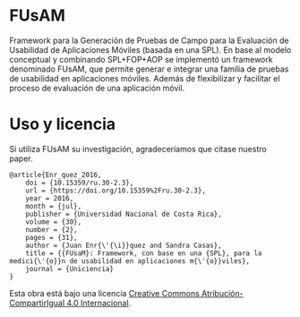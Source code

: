 # FUsAM
Framework para la Generación de Pruebas de Campo para la Evaluación de Usabilidad de Aplicaciones Móviles (basada en una SPL).
En base al modelo conceptual y combinando SPL+FOP+AOP se implementó un framework denominado FUsAM, que permite generar e integrar una familia
de pruebas de usabilidad en aplicaciones móviles. Además de flexibilizar y facilitar el proceso de evaluación de una aplicación móvil.

# Uso y licencia
Si utiliza FUsAM su investigación, agradeceríamos que citase nuestro paper.
```
@article{Enr_quez_2016,
	doi = {10.15359/ru.30-2.3},
	url = {https://doi.org/10.15359%2Fru.30-2.3},
	year = 2016,
	month = {jul},
	publisher = {Universidad Nacional de Costa Rica},
	volume = {30},
	number = {2},
	pages = {31},
	author = {Juan Enr{\'{\i}}quez and Sandra Casas},
	title = {{FUsaM}: Framework, con base en una {SPL}, para la medici{\'{o}}n de usabilidad en aplicaciones m{\'{o}}viles},
	journal = {Uniciencia}
}
```
Esta obra está bajo una licencia [Creative Commons Atribución-CompartirIgual 4.0 Internacional](http://creativecommons.org/licenses/by-sa/4.0/).
